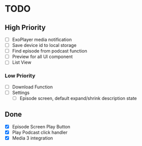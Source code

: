 # TODO

## High Priority

- [ ] ExoPlayer media notification
- [ ] Save device id to local storage
- [ ] Find episode from podcast function
- [ ] Preview for all UI component
- [ ] List View

### Low Priority

- [ ] Download Function
- [ ] Settings
    - [ ] Episode screen, default expand/shrink description state

## Done

- [x] Episode Screen Play Button
- [x] Play Podcast click handler
- [x] Media 3 integration
